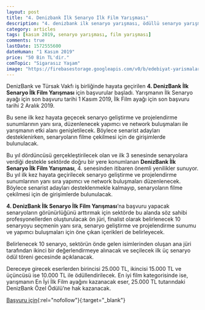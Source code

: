 ```yaml
---
layout: post
title: "4. Denizbank İlk Senaryo İlk Film Yarışması"
description: "4. denizbank ilk senaryo yarışması, ödüllü senaryo yarışması 2019"
category: articles
tags: [kasım 2019, senaryo yarışması, film yarışması]
comments: true
lastDate: 1572555600
dateHuman: "1 Kasım 2019"
price: "50 Bin TL'dir."
comTopic: "Sigarasız Yaşam"
image: "https://firebasestorage.googleapis.com/v0/b/edebiyat-yarismalari.appspot.com/o/ilk-senaryo-ilk-film-yarismasi.jpg?alt=media&token=bd8f1b1a-0d15-485b-ae04-ca714613042f"
---
```


DenizBank ve Türsak Vakfı iş birliğinde hayata geçirilen **4. DenizBank İlk Senaryo İlk Film Yarışması** için başvurular başladı. Yarışmanın İlk Senaryo ayağı için son başvuru tarihi 1 Kasım 2019, İlk Film ayağı için son başvuru tarihi 2 Aralık 2019.

Bu sene ilk kez hayata geçecek senaryo geliştirme ve projelendirme sunumlarının yanı sıra, düzenlenecek yapımcı ve network buluşmaları ile yarışmanın etki alanı genişletilecek. Böylece senarist adayları desteklenirken, senaryoların filme çekilmesi için de girişimlerde bulunulacak.

Bu yıl dördüncüsü gerçekleştirilecek olan ve ilk 3 senesinde senaryolara verdiği destekle sektörde doğru bir yere konumlanan **DenizBank İlk Senaryo İlk Film Yarışması**, 4. senesinden itibaren önemli yenilikler sunuyor. Bu yıl ilk kez hayata geçirilecek senaryo geliştirme ve projelendirme sunumlarının yanı sıra yapımcı ve network buluşmaları düzenlenecek. Böylece senarist adayları desteklenmekle kalmayıp, senaryoların filme çekilmesi için de girişimlerde bulunulacak.

**4. DenizBank İlk Senaryo İlk Film Yarışması**’na başvuru yapacak senaryoların görünürlüğünü arttırmak için sektörde bu alanda söz sahibi profesyonellerden oluşturulacak ön jüri, finalist olarak belirlenecek 10 senaryoyu seçmenin yanı sıra, senaryo geliştirme ve projelendirme sunumu ve yapımcı buluşmaları için öne çıkan içerikleri de belirleyecek.

Belirlenecek 10 senaryo, sektörün önde gelen isimlerinden oluşan ana jüri tarafından ikinci bir değerlendirmeye alınacak ve seçilecek ilk üç senaryo ödül töreni gecesinde açıklanacak.

Dereceye girecek eserlerden birincisi 25.000 TL, ikincisi 15.000 TL ve üçüncüsü ise 10.000 TL ile ödüllendirilecek. En iyi film kategorisinde ise, yarışmanın En İyi İlk Film ayağını kazanacak eser, 25.000 TL tutarındaki DenizBank Özel Ödülü’ne hak kazanacak.

[Başvuru için](http://ilksenaryo.tursak.org.tr/?utm_source=edebiyatyarismalari.com&utm_medium=affiliate&utm_campaign=cpc){:rel="nofollow"}{:target="_blank"}

